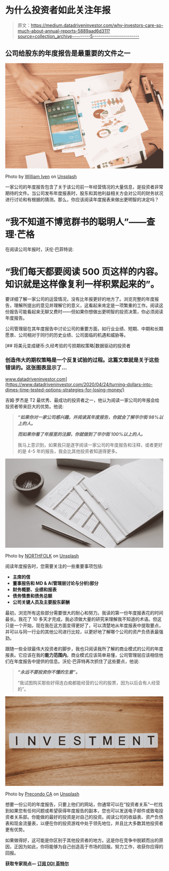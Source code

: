 # 为什么投资者如此关注年报

> 原文：<https://medium.datadriveninvestor.com/why-investors-care-so-much-about-annual-reports-5889aad6d311?source=collection_archive---------5----------------------->

## 公司给股东的年度报告是最重要的文件之一

![](img/5c868a04fa99e701487b378414e633d0.png)

Photo by [William Iven](https://unsplash.com/@firmbee?utm_source=medium&utm_medium=referral) on [Unsplash](https://unsplash.com?utm_source=medium&utm_medium=referral)

一家公司的年度报告包含了关于该公司前一年经营情况的大量信息，是投资者非常期待的文件。当公司发布年度报表时，股东和其他利益相关方会对公司的财务状况进行讨论和有根据的猜测。那么，你应该阅读年度报表来做出更明智的决定吗？

# “我不知道不博览群书的聪明人”——查理·芒格

在阅读公司年报时，沃伦·巴菲特说:

# “我们每天都要阅读 500 页这样的内容。知识就是这样像复利一样积累起来的”。

要详细了解一家公司的运营情况，没有比年报更好的地方了。浏览完整的年度报告，理解所提出的意见并理解它的意义，这看起来肯定是一项繁重的工作。阅读这份报告可能看起来无聊又费时——但如果你想做出更明智的投资决策，你必须阅读年度报告。

公司管理层在其年度报告中讨论公司的重要方面，如行业业绩、短期、中期和长期愿景、公司相对于同行的历史业绩、公司面临的机遇和威胁等。

[](https://www.datadriveninvestor.com/2020/04/24/turning-dollars-into-dimes-time-tested-options-strategies-for-losing-money/) [## 将美元变成硬币:久经考验的亏损期权策略|数据驱动的投资者

### 创造伟大的期权策略是一个反复试验的过程。这篇文章就是关于这些错误的。这张图表显示了…

www.datadriveninvestor.com](https://www.datadriveninvestor.com/2020/04/24/turning-dollars-into-dimes-time-tested-options-strategies-for-losing-money/) 

吉姆·罗杰是 T2 最优秀、最成功的投资者之一，他认为阅读一家公司的年报会给投资者带来巨大的优势。他说:

> ***“如果你对一家公司感兴趣，并阅读其年度报告，你就会了解华尔街 98%以上的人。***
> 
> ***而如果你看了年报里的注脚，你就做到了华尔街 100%以上的人。***
> 
> 我马上意识到，如果我只是逐字阅读一家公司的年度报告和注释，或者更好的是 4-5 年的报告，我会比其他投资者知道得更多。

![](img/0d597e872c7ee7e2b452bcc047397270.png)

Photo by [NORTHFOLK](https://unsplash.com/@northfolk?utm_source=medium&utm_medium=referral) on [Unsplash](https://unsplash.com?utm_source=medium&utm_medium=referral)

阅读年度报告时，您需要关注的一些重要事项包括:

*   **主席的信**
*   **董事报告和 MD & A(管理层讨论与分析)部分**
*   **财务概要、业绩和报表**
*   **债务情景和债务总额**
*   **公司关键人员及主要股东薪酬**

最初，浏览所有这些部分需要很大的耐心和努力。我读的第一份年度报表花的时间最长。我花了 10 多天才完成，我必须做大量的研究来理解我不知道的术语。但这只是一个开始，现在我在这方面变得更好了，可以清楚地从年度报表中提取要点，并可以与同一行业的其他公司进行比较，以更好地了解哪个公司的资产负债表最强劲。

跟随一些全球最伟大投资者的脚步，我也只阅读我所了解的商业模式的公司的年度报表。它应该在我的**能力范围内**。商业模式应该简单易懂，公司管理层应该相信他们在年度报告中提供的信息。沃伦·巴菲特再次抓住了这些要点，他说:

> ***“永远不要投资你不懂的生意”。***
> 
> “我试图购买那些好得连白痴都能经营的公司的股票，因为以后会有人经营的”。

![](img/853c5e51346e47c86422d75cc51f7a67.png)

Photo by [Precondo CA](https://unsplash.com/@precondo?utm_source=medium&utm_medium=referral) on [Unsplash](https://unsplash.com?utm_source=medium&utm_medium=referral)

想要一份公司的年度报告，只要上他们的网站，你通常可以在“投资者关系”一栏找到如果您有任何问题或希望获得年度报告的副本，您也可以发送电子邮件或致电投资者关系部。你能做的最好的投资是对自己的投资。阅读公司的收益表、资产负债表和现金流量表，以便在你的投资游戏中处于领先地位，并且比大多数其他投资者更有优势。

如果做得好，这可能是你区别于其他投资者的地方。这是你在竞争中脱颖而出的原因，正因为如此，你将能够为自己创造高于市场的回报。努力工作，收获你应得的回报。

**获取专家观点—** [**订阅 DDI 英特尔**](https://datadriveninvestor.com/ddi-intel)